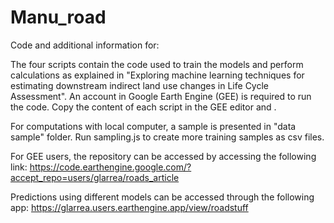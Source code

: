 # Manu_road
Code and additional information for: <DOI>

The four scripts contain the code used to train the models and perform calculations as explained in "Exploring machine learning techniques for estimating downstream indirect land use changes in Life Cycle Assessment". An account in Google Earth Engine (GEE) is required to run the code.
Copy the content of each script in the GEE editor and <run>.

For computations with local computer, a sample is presented in "data sample" folder. Run sampling.js to create more training samples as csv files.

For GEE users, the repository can be accessed by accessing the following link:
https://code.earthengine.google.com/?accept_repo=users/glarrea/roads_article

Predictions using different models can be accessed through the following app:
https://glarrea.users.earthengine.app/view/roadstuff

